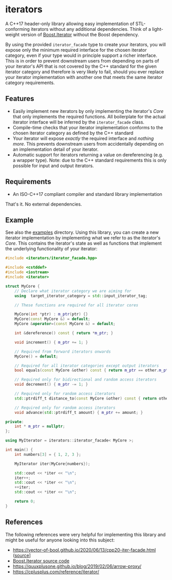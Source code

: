 # iterators

A C++17 header-only library allowing easy implementation of STL-conforming iterators without any additional dependencies. Think of a light-weight
version of [Boost.Iterator](https://github.com/boostorg/iterator) without the Boost dependency.

By using the provided `iterator_facade` type to create your iterators, you will expose only the minimum required interface for the chosen iterator
category, even if your type would in principle support a richer interface. This is in order to prevent downstream users from depending on parts of
your iterator's API that is not covered by the C++ standard for the given iterator category and therefore is very likely to fail, should you ever
replace your iterator implementation with another one that meets the same iterator category requirements.

## Features

- Easily implement new iterators by only implementing the iterator's _Core_ that only implements the required functions. All boilerplate for the
  actual iterator interface will be inferred by the `iterator_facade` class.
- Compile-time checks that your iterator implementation conforms to the chosen iterator category as defined by the C++ standard
- Your iterator will expose _exactly_ the required interface and _nothing more_. This prevents downstream users from accidentally depending on an
  implementation detail of your iterator.
- Automatic support for iterators returning a value on dereferencing (e.g. a wrapper type). Note: due to the C++ standard requirements this is only
  possible for input and output iterators.

## Requirements

- An ISO-C++17 compliant compiler and standard library implementation

That's it. No external dependencies.

## Example

See also the [examples](examples) directory. Using this library, you can create a new iterator implementation by implementing what we refer to as the
iterator's _Core_. This contains the iterator's state as well as functions that implement the underlying functionality of your iterator:
```cpp
#include <iterators/iterator_facade.hpp>

#include <cstddef>
#include <iostream>
#include <iterator>

struct MyCore {
    // Declare what iterator category we are aiming for
    using  target_iterator_category = std::input_iterator_tag;

    // These functions are required for all iterator cores

    MyCore(int *ptr) : m_ptr(ptr) {}
    MyCore(const MyCore &) = default;
    MyCore &operator=(const MyCore &) = default;

    int &dereference() const { return *m_ptr; }

    void increment() { m_ptr += 1; }

    // Required from forward iterators onwards
    MyCore() = default;

    // Required for all iterator categories except output iterators
    bool equals(const MyCore &other) const { return m_ptr == other.m_ptr; }

    // Required only for bidirectional and random access iterators
    void decrement() { m_ptr -= 1; }

    // Required only for random access iterators
    std::ptrdiff_t distance_to(const MyCore &other) const { return other.m_ptr - m_ptr; }

    // Required only for random access iterators
    void advance(std::ptrdiff_t amount) { m_ptr += amount; }

private:
    int * m_ptr = nullptr;
};

using MyIterator = iterators::iterator_facade< MyCore >;

int main() {
    int numbers[3] = { 1, 2, 3 };

    MyIterator iter(MyCore{numbers});

    std::cout << *iter << "\n";
    iter++;
    std::cout << *iter << "\n";
    ++iter;
    std::cout << *iter << "\n";

    return 0;
}
```

## References

The following references were very helpful for implementing this library and might be useful for anyone looking into this subject:
- https://vector-of-bool.github.io/2020/06/13/cpp20-iter-facade.html
  ([source](https://github.com/vector-of-bool/vector-of-bool.github.io/blob/7597b411d95cc9e5d24158c2eaddabec87f93a59/_posts/2020-06-13-cpp20-iter-facade.md)]
- [Boost.Iterator source code](https://github.com/boostorg/iterator)
- https://quuxplusone.github.io/blog/2019/02/06/arrow-proxy/
- https://cplusplus.com/reference/iterator/
